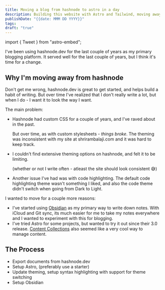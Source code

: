 ```yaml
---
title: Moving a blog from hashnode to astro in a day
description: Building this website with Astro and Tailwind, moving away from hashnode and setting up Obsidian Git Sync for publishing blogs from anywhere.
publishDate: "{{date: MMM DD YYYY}}"
tags: 
draft: "true"
---
```

import { Tweet } from "astro-embed";

I've been using hashnode.dev for the last couple of years as my primary blogging platform. It served well for the last couple of years, but I think it's time for a change.

## Why I'm moving away from hashnode

Don't get me wrong, hashnode.dev is great to get started, and helps build a habit of writing. But over time I've realized that I don't really write a lot, but when I do - I want it to look the way I want.

The main problem:
- Hashnode had custom CSS for a couple of years, and I've raved about in the past. 
  
  <Tweet id="https://x.com/shrirambalaji/status/1341662028843241474?s=20" />
  
  But over time, as with custom stylesheets - _things broke_. The theming was inconsistent with my site at shrirambalaji.com and it was hard to keep track.
- I couldn't find extensive theming options on hashnode, and felt it to be limiting. 
  
  (whether or not I write often - atleast the site should look consistent 😅)

- Another issue I've had was with code highlighting. The default code highlighting theme wasn't something I liked, and also the code theme didn't switch when going from Dark to Light.

I wanted to move for a couple more reasons:
- I've started using [Obsidian](https://obsidian.md) as my primary way to write down notes. With iCloud and Git sync, its much easier for me to take my notes everywhere and I wanted to experiment with this for blogging. 
- I've tried Astro for some projects, but wanted to try it out since their 3.0 release. [Content Collections](https://docs.astro.build/en/guides/content-collections/) also seemed like a very cool way to manage content.

## The Process

- Export documents from hashnode.dev
- Setup Astro, (preferably use a starter)
- Update theming, setup syntax highlighting with support for theme switching
- Setup Obsidian